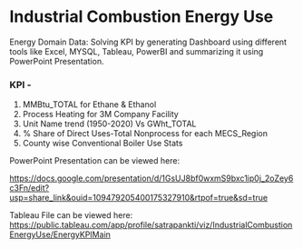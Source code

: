 # Industrial Combustion Energy Use
Energy Domain Data: Solving KPI by generating Dashboard using different tools like Excel, MYSQL, Tableau, PowerBI and summarizing it using PowerPoint Presentation.

### KPI -
1. MMBtu_TOTAL for Ethane & Ethanol 
2. Process Heating for 3M Company Facility
3. Unit Name trend (1950-2020) Vs GWht_TOTAL
4. % Share of Direct Uses-Total Nonprocess for each MECS_Region
5. County wise Conventional Boiler Use Stats

PowerPoint Presentation can be viewed here: 

https://docs.google.com/presentation/d/1GsUJ8bf0wxmS9bxc1ip0j_2oZey6c3Fn/edit?usp=share_link&ouid=109479205400175327910&rtpof=true&sd=true


Tableau File can be viewed here: https://public.tableau.com/app/profile/satrapankti/viz/IndustrialCombustionEnergyUse/EnergyKPIMain
